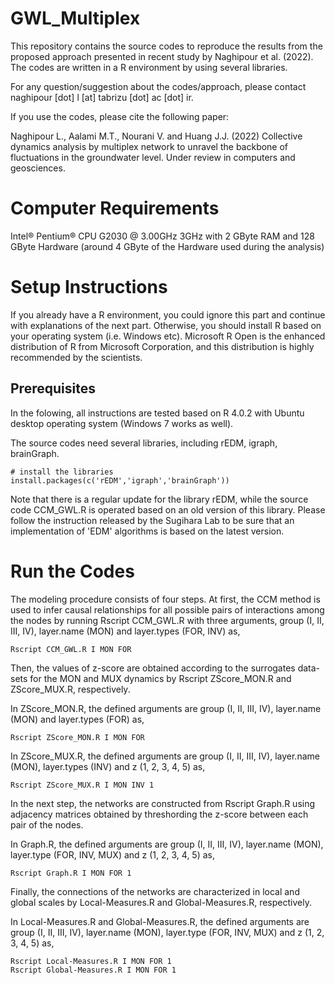# GWL_Multiplex
This repository contains the source codes to reproduce the results from the proposed approach presented in recent study by Naghipour et al. (2022). The codes are written in a R environment by using several libraries.

For any question/suggestion about the codes/approach, please contact naghipour [dot] l [at] tabrizu [dot] ac [dot] ir.

If you use the codes, please cite the following paper:

Naghipour L., Aalami M.T., Nourani V. and Huang J.J. (2022) Collective dynamics analysis by multiplex network to unravel the backbone of fluctuations in the groundwater level. Under review in computers and geosciences.

# Computer Requirements
Intel® Pentium® CPU G2030 @ 3.00GHz 3GHz with 2 GByte RAM and 128 GByte Hardware (around 4 GByte of the Hardware used during the analysis)

# Setup Instructions
If you already have a R environment, you could ignore this part and continue with explanations of the next part. Otherwise, you should install R based on your operating system (i.e. Windows etc). Microsoft R Open is the enhanced distribution of R from Microsoft Corporation, and this distribution is highly recommended by the scientists.  

## Prerequisites
In the folowing, all instructions are tested based on R 4.0.2 with Ubuntu desktop operating system (Windows 7 works as well). 

The source codes need several libraries, including rEDM, igraph, brainGraph.

```{r}
# install the libraries
install.packages(c('rEDM','igraph','brainGraph'))
```

Note that there is a regular update for the library rEDM, while the source code CCM_GWL.R is operated based on an old version of this library. Please follow the instruction released by the Sugihara Lab to be sure that an implementation of 'EDM' algorithms is based on the latest version. 

# Run the Codes
The modeling procedure consists of four steps. At first, the CCM method is used to infer causal relationships for all possible pairs of interactions among the nodes by running Rscript CCM_GWL.R with three arguments, group (I, II, III, IV), layer.name (MON) and layer.types (FOR, INV) as,

```{r}
Rscript CCM_GWL.R I MON FOR
```

Then, the values of z-score are obtained according to the surrogates data-sets for the MON and MUX dynamics by Rscript ZScore_MON.R and ZScore_MUX.R, respectively. 

In ZScore_MON.R, the defined arguments are group (I, II, III, IV), layer.name (MON) and layer.types (FOR) as,

```{r}
Rscript ZScore_MON.R I MON FOR
```

In ZScore_MUX.R, the defined arguments are group (I, II, III, IV), layer.name (MON), layer.types (INV) and z (1, 2, 3, 4, 5) as,

```{r}
Rscript ZScore_MUX.R I MON INV 1
```
In the next step, the networks are constructed from Rscript Graph.R using adjacency matrices obtained by threshording the z-score between each pair of the nodes.

In Graph.R, the defined arguments are group (I, II, III, IV), layer.name (MON), layer.type (FOR, INV, MUX) and z (1, 2, 3, 4, 5) as,

```{r}
Rscript Graph.R I MON FOR 1
```

Finally, the connections of the networks are characterized in local and global scales by Local-Measures.R and Global-Measures.R, respectively.

In Local-Measures.R and Global-Measures.R, the defined arguments are group (I, II, III, IV), layer.name (MON), layer.type (FOR, INV, MUX) and z (1, 2, 3, 4, 5) as,

```{r}
Rscript Local-Measures.R I MON FOR 1
Rscript Global-Measures.R I MON FOR 1
```
